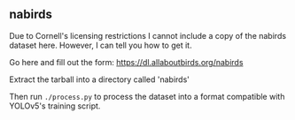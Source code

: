 nabirds
-------

Due to Cornell's licensing restrictions I cannot include a copy of the nabirds
dataset here. However, I can tell you how to get it.

Go here and fill out the form:
https://dl.allaboutbirds.org/nabirds

Extract the tarball into a directory called 'nabirds'

Then run `./process.py` to process the dataset into a format compatible with
YOLOv5's training script.
